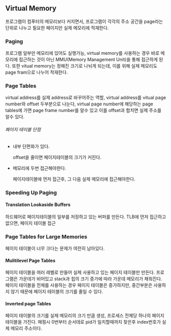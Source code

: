 ## Virtual Memory

프로그램이 컴푸터의 메모리보다 커지면서, 프로그램이 각각의 주소 공간을 page라는 단위로 나누고 필요한 페이지만 실제 메모리에 적재한다.

### Paging

프로그램 일부만 메모리에 있어도 실행가능, virtual memory를 사용하는 경우 바로 메모리에 접근하는 것이 아닌 MMU(Memory Management Unit)을 통해 접근하게 된다. 또한 vitual memory는 정해진 크기로 나뉘게 되는데, 이를 위해 실제 메모리도 page fram으로 나누어 적재한다.

### Page Tables

virtual address를 실제 address로 바꾸어주는 역할, virtual address를 vitual page number와 offset 두부분으로 나눈다, virtual page number에 해당하는 page tables에 가면 page frame number를 알수 있고 이를 offset과 합치면 실제 주소를 알수 있다.

###### 페이지 테이블 단점

- 내부 단편화가 있다.

  offset을 줄이면 페이지테이블의 크기가 커진다.

- 메모리에 두번 접근해야한다.

  페이지테이블에 먼저 접근후, 그 다음 실제 메모리에 접근해야한다.

### Speeding Up Paging

#### Translation Lookaside Buffers

하드웨어로 페이지테이블의 일부를 저장하고 있는 버퍼를 만든다. TLB에 먼저 접근하고 없으면, 페이지 테이블 접근

### Page Tables for Large Memories

페이지 테이블이 너무 크다는 문제가 여전히 남아있다.

#### Mulitilevel Page Tables

페이지 테이블을 여러 레벨로 만들어 실제 사용하고 있는 페이지 테이블만 만든다. 프로그램은 가운데가 비어있고 stack과 힙의 크기 증가에 따라 가운데 메모리가 채워진다. 페이지 테이블을 전체를 사용하는 경우 페이지 테이블은 증가하지만, 중간부분은 사용하지 않기 때문에 페이지 테이블의 크기를 줄일 수 있다.

#### Inverted page Tables

페이지 테이블의 크기를 실제 메모리의 크기 만큼 생성, 프로세스 전체당 하나의 페이지 테이블을 가진다. 매핑시 0번부터 순서데로 pid가 일치할때까지 찾은후 index번호가 실제 메모리 주소이다.
